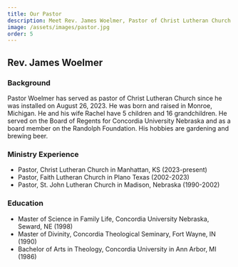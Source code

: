 ```yaml
---
title: Our Pastor
description: Meet Rev. James Woelmer, Pastor of Christ Lutheran Church in Manhattan, Kansas.
image: /assets/images/pastor.jpg
order: 5
---
```


## Rev. James Woelmer

### Background

Pastor Woelmer has served as pastor of Christ Lutheran Church since he was installed on August 26, 2023. He was born and raised in Monroe, Michigan. He and his wife Rachel have 5 children and 16 grandchildren. He served on the Board of Regents for Concordia University Nebraska and as a board member on the Randolph Foundation. His hobbies are gardening and brewing beer.

### Ministry Experience

- Pastor, Christ Lutheran Church in Manhattan, KS (2023-present)
- Pastor, Faith Lutheran Church in Plano Texas (2002-2023)
- Pastor, St. John Lutheran Church in Madison, Nebraska (1990-2002)

### Education

- Master of Science in Family Life, Concordia University Nebraska, Seward, NE (1998)
- Master of Divinity, Concordia Theological Seminary, Fort Wayne, IN (1990)
- Bachelor of Arts in Theology, Concordia University in Ann Arbor, MI (1986)